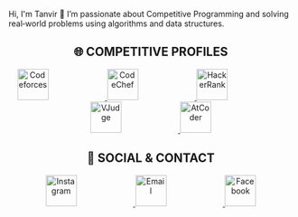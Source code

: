 Hi, I'm Tanvir 👋
I’m passionate about Competitive Programming and solving real‑world problems using algorithms and data structures.

<h2 align="center">🌐 COMPETITIVE PROFILES</h2>
<p align="center"> <a href="https://codeforces.com/profile/iamtanvir2003" target="_blank" rel="noopener noreferrer"> <img src="https://codeforces.org/s/85710/images/codeforces-sponsored-by-ton.png" alt="Codeforces" width="55" height="55" style="margin-right: 100px;"/> </a> <a href="https://www.codechef.com/users/tanvir_156" target="_blank" rel="noopener noreferrer"> <img src="https://cdn.codechef.com/images/cc-logo.svg" alt="CodeChef" width="55" height="55" style="margin-right: 100px;"/> </a> <a href="https://www.hackerrank.com/profile/iamtanvir2003" target="_blank" rel="noopener noreferrer"> <img src="https://cdn4.iconfinder.com/data/icons/logos-and-brands/512/160_Hackerrank_logo_logos-512.png" alt="HackerRank" width="55" height="55" style="margin-right: 100px;"/> </a> <a href="https://vjudge.net/user/tanvir_156" target="_blank" rel="noopener noreferrer"> <img src="https://raw.githubusercontent.com/iamtanvir2003/iamtanvir2003/main/vjudge.png" alt="VJudge" width="55" height="55" style="margin-right: 100px;"/> </a> <a href="https://atcoder.jp/users/tanvir_156" target="_blank" rel="noopener noreferrer"> <img src="https://img.atcoder.jp/assets/atcoder.png" alt="AtCoder" width="55" height="55"/> </a> </p>
<h2 align="center">📱 SOCIAL & CONTACT</h2>
<p align="center"> <a href="https://www.instagram.com/_tanvir.17_" target="_blank" rel="noopener noreferrer"> <img src="https://upload.wikimedia.org/wikipedia/commons/a/a5/Instagram_icon.png" alt="Instagram" width="55" height="55" style="margin-right: 100px;"/> </a> <a href="mailto:iamtanvir2003@gmail.com" target="_blank" rel="noopener noreferrer"> <img src="https://cdn-icons-png.flaticon.com/512/732/732200.png" alt="Email" width="55" height="55" style="margin-right: 100px;"/> </a> <a href="https://www.facebook.com/md.tanvirhasanchowdhury2003" target="_blank" rel="noopener noreferrer"> <img src="https://upload.wikimedia.org/wikipedia/commons/5/51/Facebook_f_logo_%282019%29.svg" alt="Facebook" width="55" height="55"/> </a> </p>
